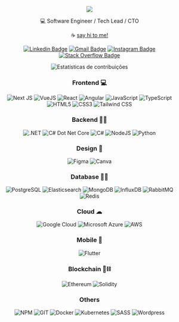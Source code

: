 <div align="center">

<img src="https://readme-typing-svg.herokuapp.com/?lines=Hello+world!+I'm+Hugo+Mata&center=true&size=27&color=#70A5FD">

💻  Software Engineer / Tech Lead / CTO

☕️  <a target="_blank" href="https://linktr.ee/dmtdigital.cloud">say hi to me!</a>

[![Linkedin Badge](https://img.shields.io/badge/-Linkedin-blue?style=flat-square&logo=Linkedin&logoColor=white&link=https://www.linkedin.com/in/hugomelodamata/)](https://www.linkedin.com/in/hugomelodamata/)  [![Gmail Badge](https://img.shields.io/badge/-Email-c14438?style=flat-square&logo=Gmail&logoColor=white&link=mailto:hugomata.dev@gmail.com)](mailto:hugomata.dev@gmail.com) [![Instagram Badge](https://img.shields.io/badge/Instagram-E4405F?style=flat-square&logo=instagram&logoColor=white&link=https://www.instagram.com/damata.dev/)](https://www.instagram.com/damata.dev/) [![Stack Overflow Badge](https://img.shields.io/badge/Stack_Overflow-FE7A16?style=flat-square&logo=stack-overflow&logoColor=white&link=https://stackoverflow.com/users/12912487/hugo-mata)](https://stackoverflow.com/users/12912487/hugo-mata)

<div align="center">
  <img src="https://github-readme-streak-stats.herokuapp.com/?user=HugoMata&theme=tokyonight" alt="Estatísticas de contribuições" />
</div>

<!--<h2 align="center">📊 Linguagens mais usadas</h2>

<div align="center">
  <img src="https://github-readme-stats.vercel.app/api/top-langs/?username=HugoMata&layout=compact&theme=tokyonight" alt="Linguagens mais usadas" />
</div> -->

### Frontend 💻
![Next JS](https://img.shields.io/badge/Next-black?style=for-the-badge&logo=next.js&logoColor=white)
![VueJS](https://img.shields.io/badge/vuejs%20-%2335495e.svg?&style=for-the-badge&logo=vue.js&logoColor=%234FC08D)
![React](https://img.shields.io/badge/React-20232A?style=for-the-badge&logo=react&logoColor=61DAFB)
![Angular](https://img.shields.io/badge/angular-CB3837?style=for-the-badge&logo=angular&logoColor=white)
![JavaScript](https://img.shields.io/badge/javascript%20-%23323330.svg?&style=for-the-badge&logo=javascript&logoColor=%23F7DF1E)
![TypeScript](https://img.shields.io/badge/typescript%20-%23007ACC.svg?&style=for-the-badge&logo=typescript&logoColor=white)
![HTML5](https://img.shields.io/badge/html5%20-%23E34F26.svg?&style=for-the-badge&logo=html5&logoColor=white)
![CSS3](https://img.shields.io/badge/css3-2D63DD.svg?&style=for-the-badge&logo=css3&logoColor=white)
![Tailwind CSS](https://img.shields.io/badge/Tailwind_CSS-38B2AC?style=for-the-badge&logo=tailwind-css&logoColor=white)

### Backend 👨‍💻
![.NET](https://img.shields.io/badge/.NET-5C2D91?style=for-the-badge&logo=.net&logoColor=white)
![C# Dot Net Core](https://img.shields.io/badge/DotNetCore-FFFFFF?style=for-the-badge&logo=dotnet&logoColor=blue)
![C#](https://img.shields.io/badge/C%23-239120?style=for-the-badge&logo=c-sharp&logoColor=white)
![NodeJS](https://img.shields.io/badge/node.js%20-%2343853D.svg?&style=for-the-badge&logo=node.js&logoColor=white)
![Python](https://img.shields.io/badge/Python-3776AB?style=for-the-badge&logo=python&logoColor=white)

### Design 🎨
![Figma](https://img.shields.io/badge/Figma-F24E1E?style=for-the-badge&logo=figma&logoColor=white)
![Canva](https://img.shields.io/badge/Canva-%2300C4CC.svg?style=for-the-badge&logo=Canva&logoColor=white)

### Database 👨‍⚖️
![PostgreSQL](https://img.shields.io/badge/postgresql%20-blue.svg?&style=for-the-badge&logo=postgresql&logoColor=white)
![Elasticsearch](https://img.shields.io/badge/elasticsearch-%230377CC.svg?style=for-the-badge&logo=elasticsearch&logoColor=white)
![MongoDB](https://img.shields.io/badge/MongoDB-FFFFFF?style=for-the-badge&logo=mongodb&logoColor=green)
![InfluxDB](https://img.shields.io/badge/InfluxDB-22ADF6?style=for-the-badge&logo=InfluxDB&logoColor=white)
![RabbitMQ](https://img.shields.io/badge/rabbitmq-%23FF6600.svg?&style=for-the-badge&logo=rabbitmq&logoColor=white)
![Redis](https://img.shields.io/badge/Redis-D9281A?style=for-the-badge&logo=redis&logoColor=white)

### Cloud ☁
![Google Cloud](https://img.shields.io/badge/Google_Cloud-4285F4?style=for-the-badge&logo=google-cloud&logoColor=white)
![Microsoft Azure](https://img.shields.io/badge/Microsoft_Azure-0089D6?style=for-the-badge&logo=microsoft-azure&logoColor=white)
![AWS](https://img.shields.io/badge/AWS-%23FF9900.svg?style=for-the-badge&logo=amazon-aws&logoColor=white)

### Mobile 📱
![Flutter](https://img.shields.io/badge/Flutter-%2302569B.svg?style=for-the-badge&logo=Flutter&logoColor=white)

### Blockchain 🔑⛓
![Ethereum](https://img.shields.io/badge/Ethereum-3C3C3D?style=for-the-badge&logo=Ethereum&logoColor=white)
![Solidity](https://img.shields.io/badge/Solidity-%23363636.svg?style=for-the-badge&logo=solidity&logoColor=white)

### Others
![NPM](https://img.shields.io/badge/npm-CB3837?style=for-the-badge&logo=npm&logoColor=white)
![GIT](https://img.shields.io/badge/Git-F05032?style=for-the-badge&logo=git&logoColor=white)
![Docker](https://img.shields.io/badge/Docker-2CA5E0?style=for-the-badge&logo=docker&logoColor=white)
![Kubernetes](https://img.shields.io/badge/Kubernetes-326DE6?style=for-the-badge&logo=kubernetes&logoColor=white)
![SASS](https://img.shields.io/badge/sass-E10098.svg?&style=for-the-badge&logo=sass&logoColor=white)
![Wordpress](https://img.shields.io/badge/WordPress-006E93?style=for-the-badge&logo=wordpress&logoColor=white)
</div>
